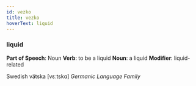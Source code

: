 ```yaml
---
id: vezko
title: vezko
hoverText: liquid
---
```


### liquid

**Part of Speech**: Noun
**Verb**: to be a liquid
**Noun**: a liquid
**Modifier**: liquid-related

Swedish vätska [vɛːtskɑ]
*Germanic Language Family*